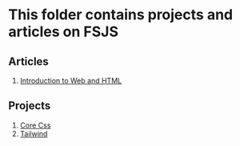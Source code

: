 # This folder contains projects and articles on FSJS

## Articles
1. [Introduction to Web and HTML](./Core%20Css/readme.md)

## Projects

1. [Core Css](./Core%20Css/readme.md)
2. [Tailwind](./Tailwind/readme.md)

